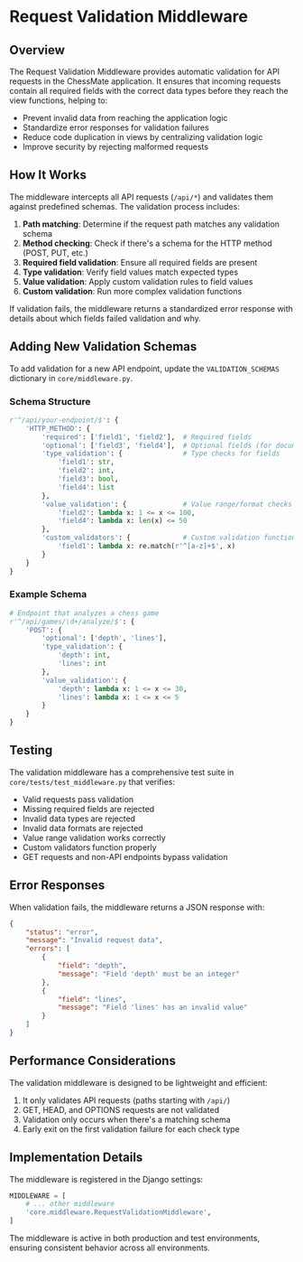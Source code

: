 # Request Validation Middleware

## Overview

The Request Validation Middleware provides automatic validation for API requests in the ChessMate application. It ensures that incoming requests contain all required fields with the correct data types before they reach the view functions, helping to:

- Prevent invalid data from reaching the application logic
- Standardize error responses for validation failures
- Reduce code duplication in views by centralizing validation logic
- Improve security by rejecting malformed requests

## How It Works

The middleware intercepts all API requests (`/api/*`) and validates them against predefined schemas. 
The validation process includes:

1. **Path matching**: Determine if the request path matches any validation schema
2. **Method checking**: Check if there's a schema for the HTTP method (POST, PUT, etc.)
3. **Required field validation**: Ensure all required fields are present
4. **Type validation**: Verify field values match expected types
5. **Value validation**: Apply custom validation rules to field values
6. **Custom validation**: Run more complex validation functions

If validation fails, the middleware returns a standardized error response with details about which fields failed validation and why.

## Adding New Validation Schemas

To add validation for a new API endpoint, update the `VALIDATION_SCHEMAS` dictionary in `core/middleware.py`.

### Schema Structure

```python
r'^/api/your-endpoint/$': {
    'HTTP_METHOD': {
        'required': ['field1', 'field2'],  # Required fields
        'optional': ['field3', 'field4'],  # Optional fields (for documentation)
        'type_validation': {               # Type checks for fields
            'field1': str,
            'field2': int,
            'field3': bool,
            'field4': list
        },
        'value_validation': {              # Value range/format checks
            'field2': lambda x: 1 <= x <= 100,
            'field4': lambda x: len(x) <= 50
        },
        'custom_validators': {             # Custom validation functions
            'field1': lambda x: re.match(r'^[a-z]+$', x)
        }
    }
}
```

### Example Schema

```python
# Endpoint that analyzes a chess game
r'^/api/games/\d+/analyze/$': {
    'POST': {
        'optional': ['depth', 'lines'],
        'type_validation': {
            'depth': int,
            'lines': int
        },
        'value_validation': {
            'depth': lambda x: 1 <= x <= 30,
            'lines': lambda x: 1 <= x <= 5
        }
    }
}
```

## Testing

The validation middleware has a comprehensive test suite in `core/tests/test_middleware.py` that verifies:

- Valid requests pass validation
- Missing required fields are rejected
- Invalid data types are rejected
- Invalid data formats are rejected
- Value range validation works correctly
- Custom validators function properly
- GET requests and non-API endpoints bypass validation

## Error Responses

When validation fails, the middleware returns a JSON response with:

```json
{
    "status": "error",
    "message": "Invalid request data",
    "errors": [
        {
            "field": "depth",
            "message": "Field 'depth' must be an integer"
        },
        {
            "field": "lines",
            "message": "Field 'lines' has an invalid value"
        }
    ]
}
```

## Performance Considerations

The validation middleware is designed to be lightweight and efficient:

1. It only validates API requests (paths starting with `/api/`)
2. GET, HEAD, and OPTIONS requests are not validated
3. Validation only occurs when there's a matching schema
4. Early exit on the first validation failure for each check type

## Implementation Details

The middleware is registered in the Django settings:

```python
MIDDLEWARE = [
    # ... other middleware
    'core.middleware.RequestValidationMiddleware',
]
```

The middleware is active in both production and test environments, ensuring consistent behavior across all environments.